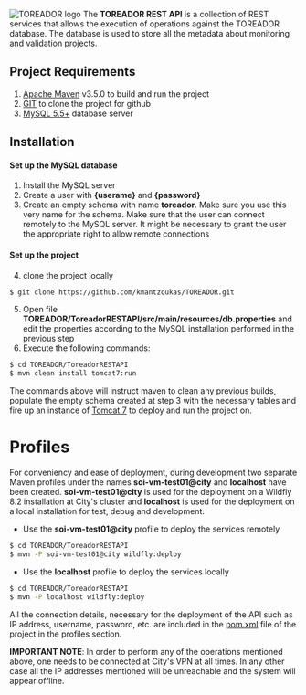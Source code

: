 ![TOREADOR logo](http://www.toreador-project.eu/wp-content/themes/acqualiofilizzata/images/logo-header.png)
The __TOREADOR REST API__ is a collection of REST services that allows the execution of operations against the TOREADOR database. The database is used to store all the metadata about monitoring and validation projects.
## Project Requirements
1. [Apache Maven](https://maven.apache.org/) v3.5.0 to build and run the project
2. [GIT](https://git-scm.com/) to clone the project for github
3. [MySQL 5.5+](https://www.mysql.com/) database server
## Installation
#### Set up the MySQL database
1. Install the MySQL server
2. Create a user with __{userame}__ and __{password}__
3. Create an empty schema with name __toreador__. Make sure you use this very name for the schema. Make sure that the user can connect remotely to the MySQL server. It might be necessary to grant the user the appropriate right to allow remote connections
#### Set up the project
4. clone the project locally
```sh
$ git clone https://github.com/kmantzoukas/TOREADOR.git
```
5. Open file __TOREADOR/ToreadorRESTAPI/src/main/resources/db.properties__ and edit the properties according to the MySQL installation performed in the previous step
6. Execute the following commands:
```sh
$ cd TOREADOR/ToreadorRESTAPI
$ mvn clean install tomcat7:run
```
The commands above will instruct maven to clean any previous builds, populate the empty schema created at step 3 with the necessary tables and fire up an instance of [Tomcat 7](tomcat.apache.org/) to deploy and run the project on.

# Profiles
For conveniency and ease of deployment, during development two separate Maven profiles under the names **soi-vm-test01@city** and **localhost** have been created.
**soi-vm-test01@city** is used for the deployment on a Wildfly 8.2 installation at City's cluster and **localhost** is used for the deployment on a local installation for test, debug and development.

  - Use the **soi-vm-test01@city** profile to deploy the services remotely
```sh
$ cd TOREADOR/ToreadorRESTAPI
$ mvn -P soi-vm-test01@city wildfly:deploy
```

  - Use the **localhost** profile to deploy the services locally
```sh
$ cd TOREADOR/ToreadorRESTAPI
$ mvn -P localhost wildfly:deploy
```
All the connection details, necessary for the deployment of the API such as IP address, username, password, etc. are included in the [pom.xml](https://github.com/kmantzoukas/TOREADOR/tree/master/ToreadorRESTAPI/pom.xml) file of the project in the profiles section. 

__IMPORTANT NOTE__: In order to perform any of the operations mentioned above, one needs to be connected at City's VPN at all times. In any other case all the IP addresses mentioned will be unreachable and the system will appear offline.
